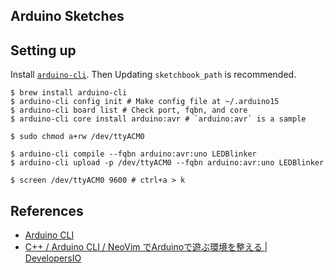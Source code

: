 ## Arduino Sketches

## Setting up

Install [`arduino-cli`](https://github.com/arduino/arduino-cli).
Then Updating `sketchbook_path` is recommended.

```
$ brew install arduino-cli
$ arduino-cli config init # Make config file at ~/.arduino15
$ arduino-cli board list # Check port, fqbn, and core
$ arduino-cli core install arduino:avr # `arduino:avr` is a sample

$ sudo chmod a+rw /dev/ttyACM0

$ arduino-cli compile --fqbn arduino:avr:uno LEDBlinker
$ arduino-cli upload -p /dev/ttyACM0 --fqbn arduino:avr:uno LEDBlinker

$ screen /dev/ttyACM0 9600 # ctrl+a > k
```

## References

- [Arduino CLI](https://arduino.github.io/arduino-cli/0.19/)
- [C++ / Arduino CLI / NeoVim でArduinoで遊ぶ環境を整える | DevelopersIO](https://dev.classmethod.jp/articles/cpp-arduino-cli-neovim-play/)
